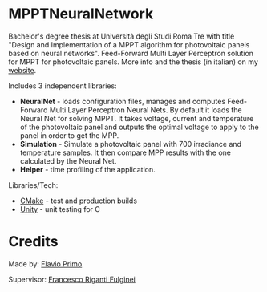 # MPPTNeuralNetwork
Bachelor's degree thesis at Università degli Studi Roma Tre with title "Design and Implementation of a MPPT algorithm for photovoltaic panels based on neural networks". Feed-Forward Multi Layer Perceptron solution for MPPT for photovoltaic panels.
More info and the thesis (in italian) on my [website](https://flavioprimo.xyz/programming-languages/design-implementation-mppt-algorithm-photovoltaic-panels-based-neural-networks/).

Includes 3 independent libraries:
* **NeuralNet** - loads configuration files, manages and computes Feed-Forward Multi Layer Perceptron Neural Nets. By default it loads the Neural Net for solving MPPT. It takes voltage, current and temperature of the photovoltaic panel and outputs the optimal voltage to apply to the panel in order to get the MPP. 
* **Simulation** - Simulate a photovoltaic panel with 700 irradiance and temperature samples. It then compare MPP results with the one calculated by the Neural Net.
* **Helper** - time profiling of the application.

Libraries/Tech:
* [CMake](http://cmake.org/) - test and production builds
* [Unity](http://www.throwtheswitch.org/unity/) - unit testing for C

# Credits
Made by: [Flavio Primo](https://flavioprimo.xyz/about/)

Supervisor: [Francesco Riganti Fulginei](https://it.linkedin.com/in/francesco-riganti-fulginei-102153b/)
